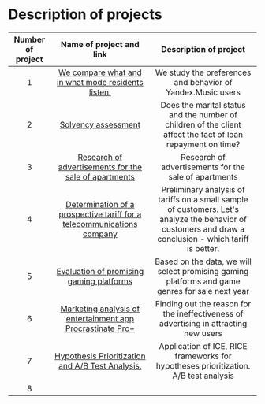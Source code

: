 # Description of projects



| Number of project | Name of project and link  | Description of project |
|:-----------------:|:-------------------------:|:--------------------:|
| 1 | [We compare what and in what mode residents listen.](https://github.com/zverevsv84/Portfolio/blob/main/Project_Yandex.Music/Project_Yandex.Music.ipynb)|             We study the preferences and behavior of Yandex.Music users    |
| 2 | [Solvency assessment](https://github.com/zverevsv84/Portfolio/blob/main/Solvency%20assessment/977f205d-c6bc-49dc-9304-23e347f3e00f.ipynb) | Does the marital status and the number of children of the client affect the fact of loan repayment on time?|
| 3 | [Research of advertisements for the sale of apartments](https://github.com/zverevsv84/Portfolio/blob/main/Research%20of%20advertisements%20for%20the%20sale%20of%20apartments/b5591300-4332-423d-b69c-46e3b8a8e667.ipynb) | Research of advertisements for the sale of apartments |
| 4 | [Determination of a prospective tariff for a telecommunications company](https://github.com/zverevsv84/Portfolio/blob/main/Determination%20of%20a%20prospective%20tariff%20for%20a%20telecommunications%20company/264b0e52-ee53-4b12-a9e0-a2024247e860%20(1).ipynb) | Preliminary analysis of tariffs on a small sample of customers. Let's analyze the behavior of customers and draw a conclusion - which tariff is better. |
| 5 | [Evaluation of promising gaming platforms](https://github.com/zverevsv84/Portfolio/blob/main/Evaluation%20of%20promising%20gaming%20platforms/3ff2e8e6-f99a-49ec-a108-f16b9a81cd95%20(1).ipynb) | Based on the data, we will select promising gaming platforms and game genres for sale next year |
| 6 | [Marketing analysis of entertainment app Procrastinate Pro+](https://github.com/zverevsv84/Portfolio/blob/main/Marketing%20analysis%20of%20entertainment%20app%20Procrastinate%20Pro%2B/b91a69f9-276b-441c-97ec-c71920b0996a.ipynb) | Finding out the reason for the ineffectiveness of advertising in attracting new users |
| 7 | [Hypothesis Prioritization and A/B Test Analysis.](https://github.com/zverevsv84/Portfolio/blob/main/Hypothesis%20Prioritization%20and%20AB%20Test%20Analysis./4c295031-8a51-48aa-b574-9763938ba403%20(1)%20%E2%80%94%20%D0%BA%D0%BE%D0%BF%D0%B8%D1%8F.ipynb) | Application of ICE, RICE frameworks for hypotheses prioritization. A/B test analysis |
| 8 | []() |   |
